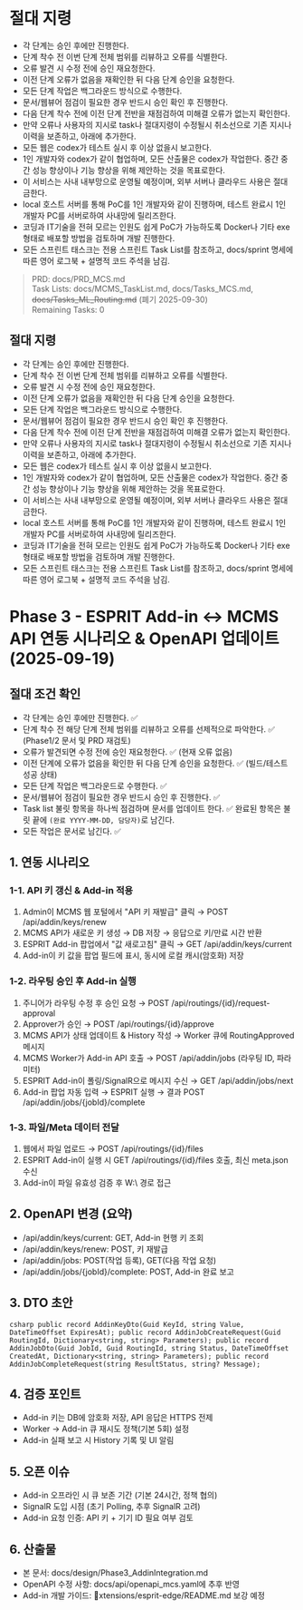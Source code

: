 # 절대 지령
- 각 단계는 승인 후에만 진행한다.
- 단계 착수 전 이번 단계 전체 범위를 리뷰하고 오류를 식별한다.
- 오류 발견 시 수정 전에 승인 재요청한다.
- 이전 단계 오류가 없음을 재확인한 뒤 다음 단계 승인을 요청한다.
- 모든 단계 작업은 백그라운드 방식으로 수행한다.
- 문서/웹뷰어 점검이 필요한 경우 반드시 승인 확인 후 진행한다.
- 다음 단계 착수 전에 이전 단계 전반을 재점검하여 미해결 오류가 없는지 확인한다.
- 만약 오류나 사용자의 지시로 task나 절대지령이 수정될시 취소선으로 기존 지시나 이력을 보존하고, 아래에 추가한다.
- 모든 웹은 codex가 테스트 실시 후 이상 없을시 보고한다.
- 1인 개발자와 codex가 같이 협업하며, 모든 산출물은 codex가 작업한다. 중간 중간 성능 향상이나 기능 향상을 위해 제안하는 것을 목표로한다.
- 이 서비스는 사내 내부망으로 운영될 예정이며, 외부 서버나 클라우드 사용은 절대 금한다.
- local 호스트 서버를 통해 PoC를 1인 개발자와 같이 진행하며, 테스트 완료시 1인 개발자 PC를 서버로하여 사내망에 릴리즈한다.
- 코딩과 IT기술을 전혀 모르는 인원도 쉽게 PoC가 가능하도록 Docker나 기타 exe 형태로 배포할 방법을 검토하며 개발 진행한다.
- 모든 스프린트 태스크는 전용 스프린트 Task List를 참조하고, docs/sprint 명세에 따른 영어 로그북 + 설명적 코드 주석을 남김.

> PRD: docs/PRD_MCS.md  
> Task Lists: docs/MCMS_TaskList.md, docs/Tasks_MCS.md, ~~docs/Tasks_ML_Routing.md~~ (폐기 2025-09-30)  
> Remaining Tasks: 0

## 절대 지령
- 각 단계는 승인 후에만 진행한다.
- 단계 착수 전 이번 단계 전체 범위를 리뷰하고 오류를 식별한다.
- 오류 발견 시 수정 전에 승인 재요청한다.
- 이전 단계 오류가 없음을 재확인한 뒤 다음 단계 승인을 요청한다.
- 모든 단계 작업은 백그라운드 방식으로 수행한다.
- 문서/웹뷰어 점검이 필요한 경우 반드시 승인 확인 후 진행한다.
- 다음 단계 착수 전에 이전 단계 전반을 재점검하여 미해결 오류가 없는지 확인한다.
- 만약 오류나 사용자의 지시로 task나 절대지령이 수정될시 취소선으로 기존 지시나 이력을 보존하고, 아래에 추가한다.
- 모든 웹은 codex가 테스트 실시 후 이상 없을시 보고한다.
- 1인 개발자와 codex가 같이 협업하며, 모든 산출물은 codex가 작업한다. 중간 중간 성능 향상이나 기능 향상을 위해 제안하는 것을 목표로한다.
- 이 서비스는 사내 내부망으로 운영될 예정이며, 외부 서버나 클라우드 사용은 절대 금한다.
- local 호스트 서버를 통해 PoC를 1인 개발자와 같이 진행하며, 테스트 완료시 1인 개발자 PC를 서버로하여 사내망에 릴리즈한다.
- 코딩과 IT기술을 전혀 모르는 인원도 쉽게 PoC가 가능하도록 Docker나 기타 exe 형태로 배포할 방법을 검토하며 개발 진행한다.
- 모든 스프린트 태스크는 전용 스프린트 Task List를 참조하고, docs/sprint 명세에 따른 영어 로그북 + 설명적 코드 주석을 남김.
# Phase 3 - ESPRIT Add-in ↔ MCMS API 연동 시나리오 & OpenAPI 업데이트 (2025-09-19)

## 절대 조건 확인
- 각 단계는 승인 후에만 진행한다. ✅
- 단계 착수 전 해당 단계 전체 범위를 리뷰하고 오류를 선제적으로 파악한다. ✅ (Phase1/2 문서 및 PRD 재검토)
- 오류가 발견되면 수정 전에 승인 재요청한다. ✅ (현재 오류 없음)
- 이전 단계에 오류가 없음을 확인한 뒤 다음 단계 승인을 요청한다. ✅ (빌드/테스트 성공 상태)
- 모든 단계 작업은 백그라운드로 수행한다. ✅
- 문서/웹뷰어 점검이 필요한 경우 반드시 승인 후 진행한다. ✅
- Task list 불릿 항목을 하나씩 점검하며 문서를 업데이트 한다. ✅ 완료된 항목은 불릿 끝에 `(완료 YYYY-MM-DD, 담당자)`로 남긴다.
- 모든 작업은 문서로 남긴다. ✅

## 1. 연동 시나리오
### 1-1. API 키 갱신 & Add-in 적용
1. Admin이 MCMS 웹 포털에서 "API 키 재발급" 클릭 → POST /api/addin/keys/renew
2. MCMS API가 새로운 키 생성 → DB 저장 → 응답으로 키/만료 시간 반환
3. ESPRIT Add-in 팝업에서 "값 새로고침" 클릭 → GET /api/addin/keys/current
4. Add-in이 키 값을 팝업 필드에 표시, 동시에 로컬 캐시(암호화) 저장

### 1-2. 라우팅 승인 후 Add-in 실행
1. 주니어가 라우팅 수정 후 승인 요청 → POST /api/routings/{id}/request-approval
2. Approver가 승인 → POST /api/routings/{id}/approve
3. MCMS API가 상태 업데이트 & History 작성 → Worker 큐에 RoutingApproved 메시지
4. MCMS Worker가 Add-in API 호출 → POST /api/addin/jobs (라우팅 ID, 파라미터)
5. ESPRIT Add-in이 폴링/SignalR으로 메시지 수신 → GET /api/addin/jobs/next
6. Add-in 팝업 자동 입력 → ESPRIT 실행 → 결과 POST /api/addin/jobs/{jobId}/complete

### 1-3. 파일/Meta 데이터 전달
1. 웹에서 파일 업로드 → POST /api/routings/{id}/files
2. ESPRIT Add-in이 실행 시 GET /api/routings/{id}/files 호출, 최신 meta.json 수신
3. Add-in이 파일 유효성 검증 후 W:\ 경로 접근

## 2. OpenAPI 변경 (요약)
- /api/addin/keys/current: GET, Add-in 현행 키 조회
- /api/addin/keys/renew: POST, 키 재발급
- /api/addin/jobs: POST(작업 등록), GET(다음 작업 요청)
- /api/addin/jobs/{jobId}/complete: POST, Add-in 완료 보고

## 3. DTO 초안
`csharp
public record AddinKeyDto(Guid KeyId, string Value, DateTimeOffset ExpiresAt);
public record AddinJobCreateRequest(Guid RoutingId, Dictionary<string, string> Parameters);
public record AddinJobDto(Guid JobId, Guid RoutingId, string Status, DateTimeOffset CreatedAt, Dictionary<string, string> Parameters);
public record AddinJobCompleteRequest(string ResultStatus, string? Message);
`

## 4. 검증 포인트
- Add-in 키는 DB에 암호화 저장, API 응답은 HTTPS 전제
- Worker → Add-in 큐 재시도 정책(기본 5회) 설정
- Add-in 실패 보고 시 History 기록 및 UI 알림

## 5. 오픈 이슈
- Add-in 오프라인 시 큐 보존 기간 (기본 24시간, 정책 협의)
- SignalR 도입 시점 (초기 Polling, 추후 SignalR 고려)
- Add-in 요청 인증: API 키 + 기기 ID 필요 여부 검토

## 6. 산출물
- 본 문서: docs/design/Phase3_AddinIntegration.md
- OpenAPI 수정 사항: docs/api/openapi_mcs.yaml에 추후 반영
- Add-in 개발 가이드: xtensions/esprit-edge/README.md 보강 예정

